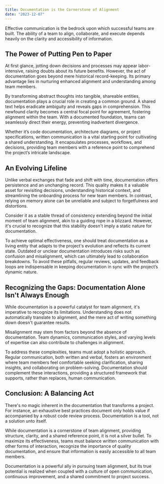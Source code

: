 ```yaml
---
title: Documentation is the Cornerstone of Alignment
date: "2023-12-07"
---
```


Effective communication is the bedrock upon which successful teams are built. The ability of a team to align, collaborate, and execute depends heavily on the clarity and accessibility of information.

## The Power of Putting Pen to Paper

At first glance, jotting down decisions and processes may appear labor-intensive, raising doubts about its future benefits. However, the act of documentation goes beyond mere historical record-keeping. Its primary advantage lies in nurturing enhanced alignment and understanding among team members.

By transforming abstract thoughts into tangible, shareable entities, documentation plays a crucial role in creating a common ground. A shared text helps eradicate ambiguity and reveals gaps in comprehension. This newfound clarity becomes a central focal point for agreement, fostering alignment within the team. With a documented foundation, teams can seamlessly direct their energy, preventing inadvertent divergence.

Whether it’s code documentation, architecture diagrams, or project specifications, written communication is a vital starting point for cultivating a shared understanding. It encapsulates processes, workflows, and decisions, providing team members with a reference point to comprehend the project’s intricate landscape.

## An Evolving Lifeline

Unlike verbal exchanges that fade and shift with time, documentation offers persistence and an unchanging record. This quality makes it a valuable asset for revisiting decisions, understanding historical context, and streamlining the onboarding process for new team members. In contrast, relying on memory alone can be unreliable and subject to forgetfulness and distortions.

Consider it as a stable thread of consistency extending beyond the initial moment of team alignment, akin to a guiding rope in a blizzard. However, it's crucial to recognize that this stability doesn't imply a static nature for documentation.

To achieve optimal effectiveness, one should treat documentation as a living entity that adapts to the project's evolution and reflects its current state. Outdated or unclear documentation introduces risks such as confusion and misalignment, which can ultimately lead to collaboration breakdowns. To avoid these pitfalls, regular reviews, updates, and feedback loops are indispensable in keeping documentation in sync with the project’s dynamic nature.

## Recognizing the Gaps: Documentation Alone Isn't Always Enough

While documentation is a powerful catalyst for team alignment, it's imperative to recognize its limitations. Understanding does not automatically translate to alignment, and the mere act of writing something down doesn't guarantee results.

Misalignment may stem from factors beyond the absence of documentation. Team dynamics, communication styles, and varying levels of expertise can also contribute to challenges in alignment.

To address these complexities, teams must adopt a holistic approach. Regular communication, both written and verbal, fosters an environment where team members feel comfortable seeking clarification, sharing insights, and collaborating on problem-solving. Documentation should complement these interactions, providing a structured framework that supports, rather than replaces, human communication.

## Conclusion: A Balancing Act

There's no magic inherent in the documentation that transforms a project. For instance, an exhaustive best practices document only holds value if accompanied by a robust code review process. Documentation is a tool, not a solution unto itself.

While documentation is a cornerstone of team alignment, providing structure, clarity, and a shared reference point, it is not a silver bullet. To maximize its effectiveness, teams must balance written communication with other forms of interaction, recognize the importance of quality documentation, and ensure that information is easily accessible to all team members.

Documentation is a powerful ally in pursuing team alignment, but its true potential is realized when coupled with a culture of open communication, continuous improvement, and a shared commitment to project success.
